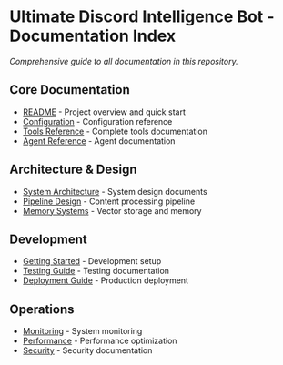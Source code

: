 # Ultimate Discord Intelligence Bot - Documentation Index

*Comprehensive guide to all documentation in this repository.*

## Core Documentation

- [README](README.md) - Project overview and quick start
- [Configuration](configuration.md) - Configuration reference
- [Tools Reference](tools_reference.md) - Complete tools documentation
- [Agent Reference](agent_reference.md) - Agent documentation

## Architecture & Design

- [System Architecture](architecture/) - System design documents
- [Pipeline Design](pipeline.md) - Content processing pipeline
- [Memory Systems](memory.md) - Vector storage and memory

## Development

- [Getting Started](getting_started.md) - Development setup
- [Testing Guide](testing/) - Testing documentation
- [Deployment Guide](deployment/) - Production deployment

## Operations

- [Monitoring](observability.md) - System monitoring
- [Performance](performance/) - Performance optimization
- [Security](security/) - Security documentation
